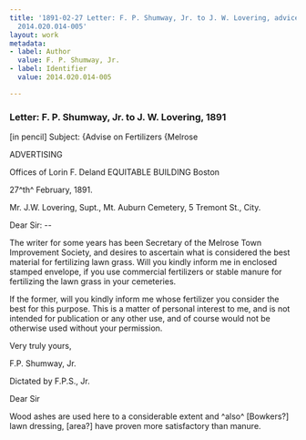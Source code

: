 ```yaml
---
title: '1891-02-27 Letter: F. P. Shumway, Jr. to J. W. Lovering, advice on fertilizers,
  2014.020.014-005'
layout: work
metadata:
- label: Author
  value: F. P. Shumway, Jr.
- label: Identifier
  value: 2014.020.014-005

---
```

<div class="pages">
<div id="page-1485707">
<h3><a name="page-1485707">Letter: F. P. Shumway, Jr. to J. W. Lovering, 1891</a></h3>
<div class="page-content">
<p>[in pencil] Subject:<span class='line-break'> </span>{Advise on Fertilizers<span class='line-break'> </span>{Melrose</p>
<p>ADVERTISING</p>
<p>Offices of Lorin F. Deland<span class='line-break'> </span>EQUITABLE BUILDING<span class='line-break'> </span>Boston</p>
<p>27^th^ February, 1891.</p>
<p>Mr. J.W. Lovering, Supt.,<span class='line-break'> </span>Mt. Auburn Cemetery,<span class='line-break'> </span>5 Tremont St., City.</p>
<p>Dear Sir: --</p>
<p>The writer for some years has been Secretary<span class='line-break'> </span>of the Melrose Town Improvement Society, and desires to ascertain<span class='line-break'> </span>what is considered the best material for fertilizing lawn grass.<span class='line-break'> </span>Will you kindly inform me in enclosed stamped envelope, if you use<span class='line-break'> </span>commercial fertilizers or stable manure for fertilizing the lawn<span class='line-break'> </span>grass in your cemeteries.</p>
<p>If the former, will you kindly inform me whose fertil<span class='line-break'></span>izer you consider the best for this purpose. This is a matter of<span class='line-break'> </span>personal interest to me, and is not intended for publication or<span class='line-break'> </span>any other use, and of course would not be otherwise used<span class='line-break'> </span>without your permission.</p>
<p>Very truly yours,</p>
<p>F.P. Shumway, Jr.</p>
<p>Dictated by F.P.S., Jr.</p>
<p>Dear Sir</p>
<p>Wood ashes are used here to a<span class='line-break'> </span>considerable extent and ^also^ [Bowkers?] lawn dressing,<span class='line-break'> </span>[area?] have proven more satisfactory<span class='line-break'> </span>than manure.</p>
</div>
</div>
<br />
</div>
